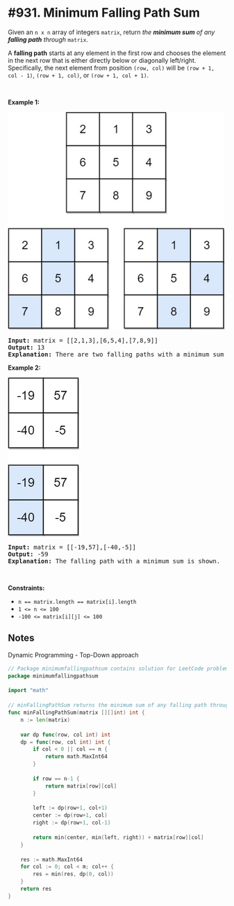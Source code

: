 # #931. Minimum Falling Path Sum

<p>Given an <code>n x n</code> array of integers <code>matrix</code>, return <em>the <strong>minimum sum</strong> of any <strong>falling path</strong> through</em> <code>matrix</code>.</p>

<p>A <strong>falling path</strong> starts at any element in the first row and chooses the element in the next row that is either directly below or diagonally left/right. Specifically, the next element from position <code>(row, col)</code> will be <code>(row + 1, col - 1)</code>, <code>(row + 1, col)</code>, or <code>(row + 1, col + 1)</code>.</p>

<p>&nbsp;</p>
<p><strong class="example">Example 1:</strong></p>
<img alt="" src="ex1.jpg" style="width: 499px; height: 500px;">
<pre><strong>Input:</strong> matrix = [[2,1,3],[6,5,4],[7,8,9]]
<strong>Output:</strong> 13
<strong>Explanation:</strong> There are two falling paths with a minimum sum as shown.
</pre>

<p><strong class="example">Example 2:</strong></p>
<img alt="" src="ex2.jpg" style="width: 164px; height: 365px;">
<pre><strong>Input:</strong> matrix = [[-19,57],[-40,-5]]
<strong>Output:</strong> -59
<strong>Explanation:</strong> The falling path with a minimum sum is shown.
</pre>

<p>&nbsp;</p>
<p><strong>Constraints:</strong></p>

<ul>
	<li><code>n == matrix.length == matrix[i].length</code></li>
	<li><code>1 &lt;= n &lt;= 100</code></li>
	<li><code>-100 &lt;= matrix[i][j] &lt;= 100</code></li>
</ul>

## Notes

Dynamic Programming - Top-Down approach

```go
// Package minimumfallingpathsum contains solution for LeetCode problem: #931. Minimum Falling Path Sum.
package minimumfallingpathsum

import "math"

// minFallingPathSum returns the minimum sum of any falling path through matrix.
func minFallingPathSum(matrix [][]int) int {
	n := len(matrix)

	var dp func(row, col int) int
	dp = func(row, col int) int {
		if col < 0 || col == n {
			return math.MaxInt64
		}

		if row == n-1 {
			return matrix[row][col]
		}

		left := dp(row+1, col+1)
		center := dp(row+1, col)
		right := dp(row+1, col-1)

		return min(center, min(left, right)) + matrix[row][col]
	}

	res := math.MaxInt64
	for col := 0; col < m; col++ {
		res = min(res, dp(0, col))
	}
	return res
}
```